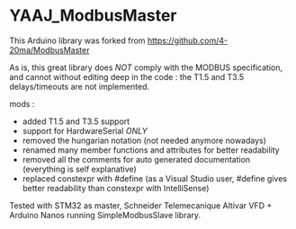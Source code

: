 # YAAJ_ModbusMaster

This Arduino library was forked from https://github.com/4-20ma/ModbusMaster

As is, this great library does *NOT* comply with the MODBUS specification, and cannot without editing deep in the code : the T1.5 and T3.5 delays/timeouts are not implemented.

mods :

- added T1.5 and T3.5 support
- support for HardwareSerial *ONLY*
- removed the hungarian notation (not needed anymore nowadays)
- renamed many member functions and attributes for better readability
- removed all the comments for auto generated documentation (everything is self explanative)
- replaced constexpr with #define (as a Visual Studio user, #define gives better readability than constexpr with IntelliSense)

Tested with STM32 as master, Schneider Telemecanique Altivar VFD + Arduino Nanos running SimpleModbusSlave library.

